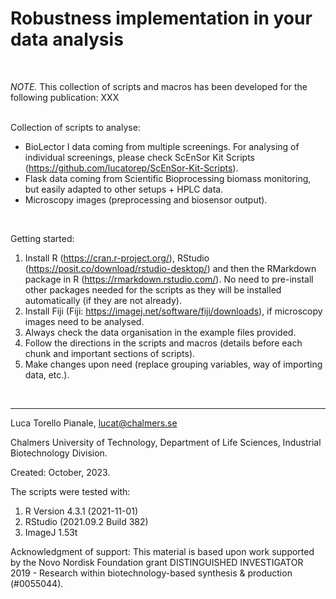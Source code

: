# Robustness implementation in your data analysis
<br />

_NOTE._ This collection of scripts and macros has been developed for the following publication: XXX

<br />
Collection of scripts to analyse: 

- BioLector I data coming from multiple screenings. For analysing of individual screenings, please check ScEnSor Kit Scripts (https://github.com/lucatorep/ScEnSor-Kit-Scripts).
- Flask data coming from Scientific Bioprocessing biomass monitoring, but easily adapted to other setups + HPLC data.
- Microscopy images (preprocessing and biosensor output).
  
<br />

Getting started:

1. Install R (https://cran.r-project.org/), RStudio (https://posit.co/download/rstudio-desktop/) and then the RMarkdown package in R (https://rmarkdown.rstudio.com/). No need to pre-install other packages needed for the scripts as they will be installed automatically (if they are not already).
2. Install Fiji (Fiji: https://imagej.net/software/fiji/downloads), if microscopy images need to be analysed.
3. Always check the data organisation in the example files provided.
4. Follow the directions in the scripts and macros (details before each chunk and important sections of scripts).
5. Make changes upon need (replace grouping variables, way of importing data, etc.).
<br />

----

Luca Torello Pianale, lucat@chalmers.se

Chalmers University of Technology, Department of Life Sciences, Industrial Biotechnology Division. 

Created: October, 2023.

The scripts were tested with: 
1. R Version 4.3.1 (2021-11-01) 
2. RStudio (2021.09.2 Build 382) 
3. ImageJ 1.53t 

Acknowledgment of support: This material is based upon work supported by the Novo Nordisk Foundation grant DISTINGUISHED INVESTIGATOR 2019 - Research within biotechnology-based synthesis & production (#0055044). 
